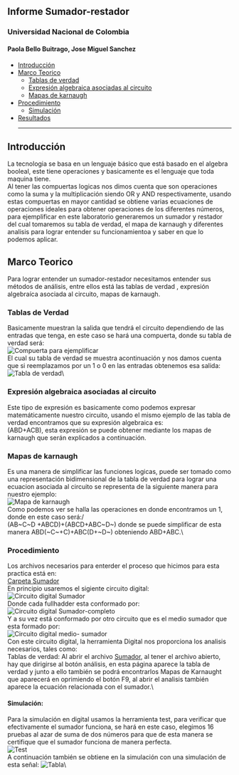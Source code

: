 ## Informe Sumador-restador
### Universidad Nacional de Colombia 
#### Paola Bello Buitrago, Jose Miguel Sanchez
* [Introducción](#introducción)
* [Marco Teorico](#Marco-teorico)
  * [Tablas de verdad](#tablas-de-verdad)
  * [Expresión algebraica asociadas al circuito](#Expresión-algebraica-asociadas-al-circuito)
  * [Mapas de karnaugh](#Mapas-de-karnaugh)
* [Procedimiento](#Procedimiento)
  * [Simulación](#Simulación)
* [Resultados](#Resultados)
  ***
  
## Introducción ##
La tecnologia se basa en un lenguaje básico que está basado en el algebra booleal, este tiene operaciones y basicamente es el lenguaje que toda maquina tiene.\
Al tener las compuertas logicas nos dimos cuenta que son operaciones como la suma y la multiplicación siendo OR y AND respectivamente, usando estas compuertas en mayor cantidad se obtiene varias ecuaciones de operaciones ideales para obtener operaciones de los diferentes números, para ejemplificar en este laboratorio generaremos un sumador y restador del cual tomaremos su tabla de verdad, el mapa de karnaugh y diferentes analisis para lograr entender su funcionamientoa y saber en que lo podemos aplicar.
## Marco Teorico ##
Para lograr entender un sumador-restador necesitamos entender sus métodos de análisis, entre ellos está las tablas de verdad , expresión algebraíca asociada al circuito, mapas de karnaugh.
### Tablas de Verdad ###
Basicamente muestran la salida que tendrá el circuito dependiendo de las entradas que tenga, en este caso se hará una compuerta, donde su tabla de verdad será:\
<image src="/LAB_Sumador/images/ejem.png" alt="Compuerta para ejemplificar">\
El cual su tabla de verdad se muestra acontinuación y nos damos cuenta que si reemplazamos  por un 1 o 0 en las entradas obtenemos esa salida:\
<image src="/LAB_Sumador/images/TV.png" alt="Tabla de verdad">\
### Expresión algebraica asociadas al circuito ###
Este tipo de expresión es basicamente como podemos expresar matemáticamente nuestro circuito, usando el mismo ejemplo de las tabla de verdad encontramos que su expresión algebraica es:\
(ABD+ACB), esta expresión se puede obtener mediante los mapas de karnaugh que serán explicados a continuación.
### Mapas de karnaugh ###
Es una manera de simplificar las funciones logicas, puede ser tomado como una representación bidimensional de la tabla de verdad para lograr una ecuacion asociada al circuito se representa de la siguiente manera para nuestro ejemplo:\
<image src="/LAB_Sumador/images/Mapa.png" alt="Mapa de karnaugh">\
Como podemos ver se halla las operaciones en donde encontramos un 1, donde en este caso será:/\
(AB~C~D +ABCD)+(ABCD+ABC~D~) donde se puede simplificar de esta manera ABD(~C~+C)+ABC(D+~D~) obteniendo ABD+ABC.\
### Procedimiento ###
Los archivos necesarios para enterder el proceso que hicimos para esta practica está en:\
[Carpeta Sumador](./Circuitos/Sumador)\
En principio usaremos el sigiente circuito digital:\
<image src="/LAB_Sumador/Circuitos/Sumador/Simulación/paralelladder.svg/" alt="Circuito digital Sumador">\
Donde cada fullhadder esta conformado por:\
<image src="/LAB_Sumador/Circuitos/Sumador/Simulación/fulladderbw.png/" alt="Circuito digital Sumador-completo">\
Y a su vez está conformado por otro circuito que es el medio sumador que esta formado por:\
<image src="/LAB_Sumador/Circuitos/Sumador/Simulación/halfadder.png/" alt="Circuito digital medio- sumador">\
Con este circuito digital, la herramienta Digital nos proporciona los analisis necesarios, tales como:\
Tablas de verdad: Al abrir el archivo [Sumador](./Circuitos/Sumador/paralelladder.dig), al tener el archivo abierto, hay que dirigirse al botón análisis, en esta página aparece la tabla de verdad y junto a ello también se podrá encontrarlos Mapas de Karnaught que aparecerá en oprimiendo el botón F9, al abrir el analisis también aparece la ecuación relacionada con el sumador.\
#### Simulación: ####
Para la simulación en digital usamos la herramienta test, para verificar que efectivamente el sumador funciona, se hará en este caso, elegimos 16 pruebas al azar de suma de dos números para que de esta manera se certifique que el sumador funciona de manera perfecta.\
<image src="/LAB_Sumador/images/test.png" alt="Test">\
A continuación también se obtiene en la simulación con una simulación de esta señal:
<image src="/LAB_Sumador/images/datos_prueba.png" alt="Tabla">\

